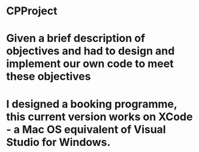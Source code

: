 # CPProject
# Given a brief description of objectives and had to design and implement our own code to meet these objectives 
# I designed a booking programme, this current version works on XCode - a Mac OS equivalent of Visual Studio for Windows. 
